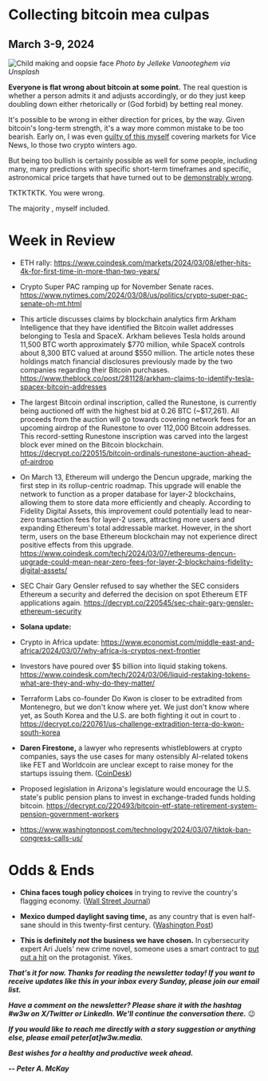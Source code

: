# Collecting bitcoin mea culpas
## March 3-9, 2024

![Child making and oopsie face](https://unsplash.com/photos/toddler-holding-her-lips-kabtmcdcAbk)
*Photo by Jelleke Vanooteghem via Unsplash*

**Everyone is flat wrong about bitcoin at some point.** The real question is whether a person admits it and adjusts accordingly, or do they just keep doubling down either rhetorically or (God forbid) by betting real money.

It's possible to be wrong in either direction for prices, by the way. Given bitcoin's long-term strength, it's a way more common mistake to be too bearish. Early on, I was even [guilty of this myself](https://www.forbes.com/sites/brandonkochkodin/2023/05/02/balaji-srinivasan-concedes-bet-that-bitcoin-will-reach-1-million-in-90-days/) covering markets for Vice News, lo those two crypto winters ago.

But being too bullish is certainly possible as well for some people, including many, many predictions with specific short-term timeframes and specific, astronomical price targets that have turned out to be [demonstrably wrong](https://www.forbes.com/sites/brandonkochkodin/2023/05/02/balaji-srinivasan-concedes-bet-that-bitcoin-will-reach-1-million-in-90-days/).









TKTKTKTK. You were wrong.








The majority , myself included.

<!--

Lede item. Should run ~450 words.

The COVID pandemic was perhaps as formative for crypto as 2008's crisis.

Inflation...

The dollar is wreaking havoc in many of the nearly 200 countries that *aren't* the United States. It's making the world a more unstable place.

The COVID pandemic was two crises in one: A humanitarian disaster, and a financial disaster.

If you just take the financial piece, it's worse than 2008.

Bitcoin was famously born in a crisis.

Formative for crypto in a way that may be as important.


- Fink in WSJ: https://www.wsj.com/finance/investing/how-bitcoin-made-a-believer-out-of-blackrock-abebb140?st=971uegs09wu0qk8&reflink=desktopwebshare_permalink | CoinDesk on BlackRock passing MicroStrategy: https://finance.yahoo.com/news/blackrocks-bitcoin-etf-nears-200k-125311082.html

- Atlantic:

- Me in 2017: https://www.vice.com/en/article/8xmkgk/bitcoin-is-about-to-blast-past-5000-and-thats-a-problem


https://charts.woobull.com/bitcoin-vs-gold/

Greater skepticism of fiat. One thing versus another.

The crisis here makes the one I covered in 2008 look like a picnic.

 **Bitcoin hit a new record above $70,000 Friday.** https://www.reuters.com/markets/currencies/bitcoin-rises-record-high-over-70000-2024-03-08/ | https://www.businessinsider.com/bitcoin-price-record-impact-interest-rate-cuts-federal-reserve-outlook-2024-3


-->





# Week in Review



- ETH rally: https://www.coindesk.com/markets/2024/03/08/ether-hits-4k-for-first-time-in-more-than-two-years/

- Crypto Super PAC ramping up for November Senate races. https://www.nytimes.com/2024/03/08/us/politics/crypto-super-pac-senate-oh-mt.html

- This article discusses claims by blockchain analytics firm Arkham Intelligence that they have identified the Bitcoin wallet addresses belonging to Tesla and SpaceX. Arkham believes Tesla holds around 11,500 BTC worth approximately $770 million, while SpaceX controls about 8,300 BTC valued at around $550 million. The article notes these holdings match financial disclosures previously made by the two companies regarding their Bitcoin purchases. https://www.theblock.co/post/281128/arkham-claims-to-identify-tesla-spacex-bitcoin-addresses

- The largest Bitcoin ordinal inscription, called the Runestone, is currently being auctioned off with the highest bid at 0.26 BTC (~$17,261). All proceeds from the auction will go towards covering network fees for an upcoming airdrop of the Runestone to over 112,000 Bitcoin addresses. This record-setting Runestone inscription was carved into the largest block ever mined on the Bitcoin blockchain. https://decrypt.co/220515/bitcoin-ordinals-runestone-auction-ahead-of-airdrop

- On March 13, Ethereum will undergo the Dencun upgrade, marking the first step in its rollup-centric roadmap. This upgrade will enable the network to function as a proper database for layer-2 blockchains, allowing them to store data more efficiently and cheaply. According to Fidelity Digital Assets, this improvement could potentially lead to near-zero transaction fees for layer-2 users, attracting more users and expanding Ethereum's total addressable market. However, in the short term, users on the base Ethereum blockchain may not experience direct positive effects from this upgrade. https://www.coindesk.com/tech/2024/03/07/ethereums-dencun-upgrade-could-mean-near-zero-fees-for-layer-2-blockchains-fidelity-digital-assets/

- SEC Chair Gary Gensler refused to say whether the SEC considers Ethereum a security and deferred the decision on spot Ethereum ETF applications again. https://decrypt.co/220545/sec-chair-gary-gensler-ethereum-security

- **Solana update:** <!-- New 2-year high + possible corporate deal. Update Friday. Some early links: https://decrypt.co/220543/solana-2-year-high-bonk-wif-trading-volume | https://decrypt.co/220563/solana-up-13-pantera-buying-ftx-sol -->

- Crypto in Africa update: https://www.economist.com/middle-east-and-africa/2024/03/07/why-africa-is-cryptos-next-frontier

- Investors have poured over $5 billion into liquid staking tokens. <!-- Need a second explanatory sentence here. --> https://www.coindesk.com/tech/2024/03/06/liquid-restaking-tokens-what-are-they-and-why-do-they-matter/

- Terraform Labs co-founder Do Kwon is closer to be extradited from Montenegro, but we don't know where yet. We just don't know where yet, as South Korea and the U.S. are both fighting it out in court to .
 https://decrypt.co/220761/us-challenge-extradition-terra-do-kwon-south-korea <!-- **Win some, lose some:** Terraform Labs co-founder Do Kwon [won a court appeal](https://www.theblock.co/post/280635/do-kwon-us-extradition-revoked) in Montenegro to avoid being extradited to the U.S. to face fraud charges. But then he [lost a separate case](https://www.theblock.co/post/281138/do-kwon-to-be-extradited-to-south-korea-after-court-reverses-extradition-to-us) regarding extradition to South Korea and will now be sent there instead. -->

- **Daren Firestone,** a lawyer who represents whistleblowers at crypto companies, says the use cases for many ostensibly AI-related tokens like FET and Worldcoin are unclear except to raise money for the startups issuing them. ([CoinDesk](https://www.coindesk.com/consensus-magazine/2024/03/04/aicrypto-trouble/))

- Proposed legislation in Arizona's legislature would encourage the U.S. state's public pension plans to invest in exchange-traded funds holding bitcoin. https://decrypt.co/220493/bitcoin-etf-state-retirement-system-pension-government-workers

- https://www.washingtonpost.com/technology/2024/03/07/tiktok-ban-congress-calls-us/

# Odds & Ends

- **China faces tough policy choices** in trying to revive the country's flagging economy. ([Wall Street Journal](https://www.wsj.com/world/china/chinas-boom-is-overbeijing-is-making-it-worse-b82f8ec1?st=g2refpjh4vr5ok0&reflink=desktopwebshare_permalink))

- **Mexico dumped daylight saving time,** as any country that is even half-sane should in this twenty-first century. ([Washington Post](https://www.washingtonpost.com/health/2024/03/08/daylight-saving-time-debate-mexico-end/))

- **This is definitely *not* the business we have chosen.** In cybersecurity expert Ari Juels' new crime novel, someone uses a smart contract to [put out a hit](https://www.coindesk.com/consensus-magazine/2024/03/01/whats-at-the-intersection-of-crypto-and-ai-perhaps-murder/) on the protagonist. Yikes.

_**That's it for now. Thanks for reading the newsletter today! If you want to receive updates like this in your inbox every Sunday, please join our email list.**_

_**Have a comment on the newsletter? Please share it with the hashtag #w3w on X/Twitter or LinkedIn. We'll continue the conversation there.**_ 😉

_**If you would like to reach me directly with a story suggestion or anything else, please email peter[at]w3w.media.**_

<!--Move this content to standing editorial policy page on the website.     _**Note: #Web3Weekly content is intended for journalistic purposes only, not as investment advice. Always [DYOR](https://www.urbandictionary.com/define.php?term=DYOR) and consult appropriate financial professionals before making investment decisions.**_ -->

_**Best wishes for a healthy and productive week ahead.**_  

_**-- Peter A. McKay**_  
